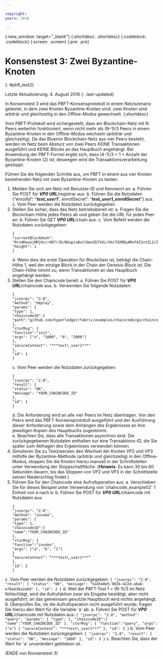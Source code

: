 ```yaml
---

copyright:
years: 2016

---
```


{:new_window: target="_blank"}
{:shortdesc: .shortdesc}
{:codeblock: .codeblock}
{:screen: .screen}
{:pre: .pre}


# Konsenstest 3: Zwei Byzantine-Knoten
{: #pbft_test2}

Letzte Aktualisierung: 4. August 2016
{: .last-updated}

In Konsenstest 3 wird das PBFT-Konsensprotokoll in einem Netzszenario getestet, in dem zwei Knoten Byzantine-Knoten sind: zwei Knoten sind arbiträr und gleichzeitig in den Offline-Modus gewechselt.
{:shortdesc}

Vom PBFT-Protokoll wird sichergestellt, dass ein Blockchain-Netz mit N Peers weiterhin funktioniert, wenn nicht mehr als (N-1)/3 Peers in einem Byzantine-Knoten in den Offline-Modus wechseln (arbiträr und gleichzeitig). Da das Bluemix Blockchain-Netz aus vier Peers besteht, werden im Netz beim Absturz von zwei Peers KEINE Transaktionen ausgeführt und KEINE Blöcke an das Hauptbuch angehängt. Bei Anwendung der PBFT-Formel ergibt sich, dass (4-1)/3 = 1 < Anzahl der Byzantine-Knoten (2) ist; deswegen wird die Transaktionsverarbeitung gestoppt.

Führen Sie die folgenden Schritte aus, um PBFT in einem aus vier Knoten bestehenden Netz mit zwei Byzantine-Knoten zu testen:
1.  Melden Sie sich am Netz mit Benutzer-ID und Kennwort an:
    a.  Führen Sie POST für ***VP0 URL***/registrar aus.
    b.  Führen Sie die Nutzdaten {“enrollId”: “***test\_user1***”, enrollSecret”: “***test\_user1\_enrollSecret***”} aus.
    c.  Vom Peer werden die Nutzdaten zurückgegeben.
2.  Stellen Sie sicher, dass das Netz betriebsbereit ist:
    a.  Fragen Sie die Blockchain-Höhe jedes Peers ab und geben Sie die URL für jeden Peer an:
    b.  Führen Sie GET ***VP0 URL***/chain aus.
    c.  Vom Befehl werden die Nutzdaten zurückgegeben:
      ```
      {
      "currentBlockHash": "RrndKwuojRMjOz/rdD7rJD/NUupiuBuCtQwnZG7Vdi/XXcTd2MDyAMsFAZ1ntZL2/IIcSUeatIZAKS6ss7fEvg==",
      "height": 1
      }
      ```
    d.  Wenn dies die erste Operation für Blockchain ist, beträgt die Chain-Höhe 1, weil der einzige Block in der Chain der Genesis-Block ist. Die Chain-Höhe nimmt zu, wenn Transaktionen an das Hauptbuch angehängt werden.
3.  Stellen Sie den Chaincode bereit:
   a.  Führen Sie POST für ***VP0 URL***/chaincode aus.
   b.  Verwenden Sie folgende Nutzdaten:  
      ```
      {
      "jsonrpc": "2.0",
      "method": "deploy",
      "params": {
      "type": 1,
      "chaincodeID":{
      "path":"github.com/hyperledger/fabric/examples/chaincode/go/chaincode_example02"
      },
      "ctorMsg": {
      "function":"init",
      "args": ["a", "1000", "b", "2000"]
      },
      "secureContext": "***test\_user1***"
      },
      "id": 1
      }
      ```
    c.  Vom Peer werden die Nutzdaten zurückgegeben:
      ```
      {
      "jsonrpc": "2.0",
      "result": {
      "status": "OK",
      "message": "YOUR_CHAINCODE_ID"
      },
      "id": 1
      }
      ```
    d.  Die Anforderung wird an alle vier Peers im Netz übertragen. Von den Peers wird das PBFT-Konsensprotokoll ausgeführt und der Ausführung dieser Anforderung sowie dem Anhängen des Ergebnisses an ihre jeweiligen Kopien des Hauptbuchs zugestimmt.  
    e.  Beachten Sie, dass alle Transaktionen asynchron sind. Die zurückgegebenen Nutzdaten enthalten nur eine Transaktions-ID, die Sie später zum Abfragen des Ergebnisses verwenden können.
4.  Simulieren Sie zu Testzwecken den Wechsel der Knoten VP2 und VP3 mithilfe der Byzantine-Methode (arbiträr und gleichzeitig) in den Offline-Modus; stoppen Sie die Knoten hierzu manuell in der Schnittstellen unter Verwendung der Stoppschaltfläche.  (**Hinweis**: Es kann 30 bis 60 Sekunden dauern, bis das Stoppen von VP2 und VP3 in der Schnittstelle seinen Niederschlag findet.)
5.  Führen Sie für den Chaincode eine Aufrufoperation aus:
    a.  Verschieben Sie für dieses Beispiel unter Verwendung von 'chaincode_example02' 1 Einheit von a nach b:
    b.  Führen Sie POST für ***VP0 URL***/chaincode mit Nutzdaten aus:
      ```
      {
      "jsonrpc": "2.0",
      "method": "invoke",
      "params": {
      "type": 1,
      "chaincodeID":{
      "name":"YOUR_CHAINCODE_ID"
      },
      "ctorMsg": {
      "function":"invoke",
      "args": ["a", "b", "1"]
      }
      “secureContext”: “***test\_user1***”
      },
      "id": 2
      }
      ```
   c.  Vom Peer werden die Nutzdaten zurückgegeben:
      ```
      {
      "jsonrpc": "2.0",
      "result": {
      "status": "OK",
      "message": "5a4540e5-902b-422d-a6ab-e70ab36a2e6d"
      },
      "id": 2
      }
      ```
    d.  Weil der PBFT-Test f = (N-1)/3 im Netz fehlschlägt, wird die Aufrufaktion zwar als Eingabe bestätigt, aber nicht ausgeführt; an das gemeinsam genutzte Hauptbuch wird nichts angehängt.
6.  Überprüfen Sie, ob die Aufrufoperation nicht ausgeführt wurde; fragen Sie hierzu den Wert für die Variable 'a' ab:
    a.  Führen Sie POST für ***VP0 URL***/chaincode mit Nutzdaten aus:
      ```
      {
      "jsonrpc": "2.0",
      "method": "query",
      "params": {
      "type": 1,
      "chaincodeID":{
      "name":"YOUR_CHAINCODE_ID"
      },
      "ctorMsg": {
      "function":"query",
      "args": ["a"]
      }
      “secureContext”: “***test\_user1***”
      },
      "id": 3
      }
      ```
    b.  Vom Peer werden die Nutzdaten zurückgegeben:
      ```
      {
      "jsonrpc": "2.0",
      "result": {
      "status": "OK",
      "message": "1000"
      },
      "id": 3
      }
      ```
    c.  Beachten Sie, dass der Wert für 'a' unverändert geblieben ist.

  (ENDE von Konsenstest 3)
